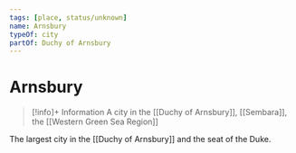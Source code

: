 ```yaml
---
tags: [place, status/unknown]
name: Arnsbury
typeOf: city
partOf: Duchy of Arnsbury
---
```

# Arnsbury
>[!info]+ Information
> A  city in the [[Duchy of Arnsbury]], [[Sembara]], the [[Western Green Sea Region]]

The largest city in the [[Duchy of Arnsbury]] and the seat of the Duke.